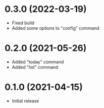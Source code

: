 # 0.3.0 (2022-03-19)

* Fixed build
* Added some options to "config" command

# 0.2.0 (2021-05-26)

* Added "today" command
* Added "list" command

# 0.1.0 (2021-04-15)

* Initial release
